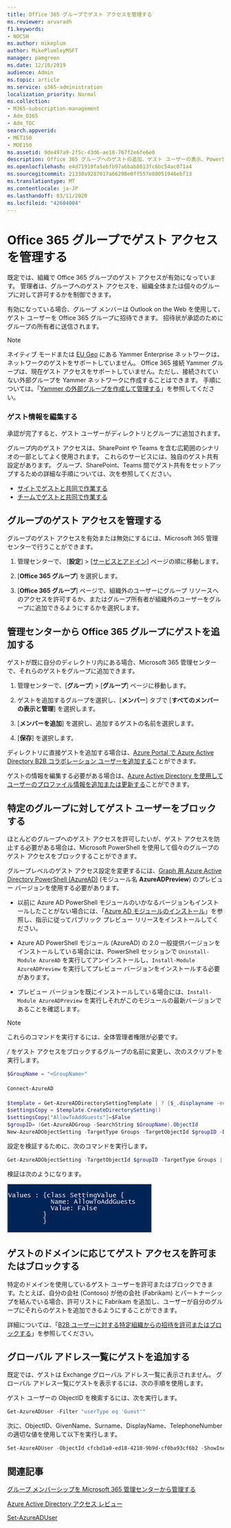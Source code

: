 ```yaml
---
title: Office 365 グループでゲスト アクセスを管理する
ms.reviewer: arvaradh
f1.keywords:
- NOCSH
ms.author: mikeplum
author: MikePlumleyMSFT
manager: pamgreen
ms.date: 12/18/2019
audience: Admin
ms.topic: article
ms.service: o365-administration
localization_priority: Normal
ms.collection:
- M365-subscription-management
- Adm_O365
- Adm_TOC
search.appverid:
- MET150
- MOE150
ms.assetid: 9de497a9-2f5c-43d6-ae18-767f2e6fe6e0
description: Office 365 グループへのゲストの追加、ゲスト ユーザーの表示、PowerShell を使用したゲスト アクセスの制御を行う方法について説明します。
ms.openlocfilehash: e4d71919fa5ebfb97a6bab8013fc6bc54ac071a4
ms.sourcegitcommit: 21338a9287017a66298e0ff557e80051946ebf13
ms.translationtype: MT
ms.contentlocale: ja-JP
ms.lasthandoff: 03/11/2020
ms.locfileid: "42604004"
---
```

# <a name="manage-guest-access-in-office-365-groups"></a>Office 365 グループでゲスト アクセスを管理する

既定では、組織で Office 365 グループのゲスト アクセスが有効になっています。 管理者は、グループへのゲスト アクセスを、組織全体または個々のグループに対して許可するかを制御できます。

有効になっている場合、グループ メンバーは Outlook on the Web を使用して、ゲスト ユーザーを Office 365 グループに招待できます。 招待状が承認のためにグループの所有者に送信されます。

> [!Note]
> ネイティブ モードまたは [EU Geo](https://go.microsoft.com/fwlink/?linkid=2107357) にある Yammer Enterprise ネットワークは、ネットワークのゲストをサポートしていません。
> Office 365 接続 Yammer グループは、現在ゲスト アクセスをサポートしていません。ただし、接続されていない外部グループを Yammer ネットワークに作成することはできます。 手順については。「[Yammer の外部グループを作成して管理する](https://support.office.com/article/9ccd15ce-0efc-4dc1-81bc-4a424ab6f92a.aspx)」を参照してください。

### <a name="edit-guest-information"></a>ゲスト情報を編集する

承認が完了すると、ゲスト ユーザーがディレクトリとグループに追加されます。

グループ内のゲスト アクセスは、SharePoint や Teams を含む広範囲のシナリオの一部としてよく使用されます。 これらのサービスには、独自のゲスト共有設定があります。 グループ、SharePoint、Teams 間でゲスト共有をセットアップするための詳細な手順については、次を参照してください。

- [サイトでゲストと共同で作業する](https://docs.microsoft.com/Office365/Enterprise/collaborate-in-site)
- [チームでゲストと共同で作業する](https://docs.microsoft.com/Office365/Enterprise/collaborate-as-team)

## <a name="manage-groups-guest-access"></a>グループのゲスト アクセスを管理する

グループのゲスト アクセスを有効または無効にするには、Microsoft 365 管理センターで行うことができます。

1. 管理センターで、 [**設定**] \> [<a href="https://go.microsoft.com/fwlink/p/?linkid=2053743" target="_blank">サービスとアドイン</a>] ページの順に移動します。

2. [**Office 365 グループ**] を選択します。
  
3. [**Office 365 グループ**] ページで、組織外のユーザーにグループ リソースへのアクセスを許可するか、またはグループ所有者が組織外のユーザーをグループに追加できるようにするかを選択します。

## <a name="add-guests-to-an-office-365-group-from-the-admin-center"></a>管理センターから Office 365 グループにゲストを追加する

ゲストが既に自分のディレクトリ内にある場合、Microsoft 365 管理センターで、それらのゲストをグループに追加できます。
  
1. 管理センターで、[**グループ**]  >  [**グループ**] ページに移動します。
  
2. ゲストを追加するグループを選択し、[**メンバー**] タブで [**すべてのメンバーの表示と管理**] を選択します。 
  
4. [**メンバーを追加**] を選択し、追加するゲストの名前を選択します。
    
5. [**保存**] を選択します。

ディレクトリに直接ゲストを追加する場合は、[Azure Portal で Azure Active Directory B2B コラボレーション ユーザーを追加する](https://docs.microsoft.com/azure/active-directory/b2b/add-users-administrator)ことができます。

ゲストの情報を編集する必要がある場合は、[Azure Active Directory を使用してユーザーのプロファイル情報を追加または更新する](https://docs.microsoft.com/azure/active-directory/fundamentals/active-directory-users-profile-azure-portal)ことができます。
  
## <a name="block-guest-users-from-a-specific-group"></a>特定のグループに対してゲスト ユーザーをブロックする

ほとんどのグループへのゲスト アクセスを許可したいが、ゲスト アクセスを防止する必要がある場合は、Microsoft PowerShell を使用して個々のグループのゲスト アクセスをブロックすることができます。

グループレベルのゲスト アクセス設定を変更するには、[Graph 用 Azure Active Directory PowerShell (AzureAD)](https://docs.microsoft.com/powershell/azure/active-directory/install-adv2) (モジュール名 **AzureADPreview**) のプレビュー バージョンを使用する必要があります。

- 以前に Azure AD PowerShell モジュールのいかなるバージョンもインストールしたことがない場合には、「[Azure AD モジュールのインストール](https://docs.microsoft.com/powershell/azure/active-directory/install-adv2?view=azureadps-2.0-preview#installing-the-azure-ad-module)」を参照し、指示に従ってパブリック プレビュー リリースをインストールしてください。

- Azure AD PowerShell モジュール (AzureAD) の 2.0 一般提供バージョンをインストールしている場合には、PowerShell セッションで `Uninstall-Module AzureAD` を実行してアンインストールし、`Install-Module AzureADPreview` を実行してプレビュー バージョンをインストールする必要があります。

- プレビュー バージョンを既にインストールしている場合には、`Install-Module AzureADPreview` を実行しそれがこのモジュールの最新バージョンであることを確認します。

> [!NOTE]
> これらのコマンドを実行するには、全体管理者権限が必要です。 

*/<GroupName/>* をゲスト アクセスをブロックするグループの名前に変更し、次のスクリプトを実行します。

```PowerShell
$GroupName = "<GroupName>"

Connect-AzureAD

$template = Get-AzureADDirectorySettingTemplate | ? {$_.displayname -eq "group.unified.guest"}
$settingsCopy = $template.CreateDirectorySetting()
$settingsCopy["AllowToAddGuests"]=$False
$groupID= (Get-AzureADGroup -SearchString $GroupName).ObjectId
New-AzureADObjectSetting -TargetType Groups -TargetObjectId $groupID -DirectorySetting $settingsCopy
```

設定を検証するために、次のコマンドを実行します。

```PowerShell
Get-AzureADObjectSetting -TargetObjectId $groupID -TargetType Groups | fl Values
```

検証は次のようになります。
    
![ゲスト グループのアクセスが False に設定されていることを示す PowerShell ウィンドウのスクリーンショット。](../../media/09ebfb4f-859f-44c3-a29e-63a59fd6ef87.png)
  
## <a name="allow-or-block-guest-access-based-on-their-domain"></a>ゲストのドメインに応じてゲスト アクセスを許可またはブロックする

特定のドメインを使用しているゲスト ユーザーを許可またはブロックできます。たとえば、自分の会社 (Contoso) が他の会社 (Fabrikam) とパートナーシップを結んでいる場合、許可リストに Fabrikam を追加し、ユーザーが自分のグループにそれらのゲストを追加できるようにすることができます。

詳細については、「[B2B ユーザーに対する特定組織からの招待を許可またはブロックする](https://docs.microsoft.com/azure/active-directory/b2b/allow-deny-list)」を参照してください。

## <a name="add-guests-to-the-global-address-list"></a>グローバル アドレス一覧にゲストを追加する

既定では、ゲストは Exchange グローバル アドレス一覧に表示されません。 グローバル アドレス一覧にゲストを表示するには、次の手順を使用します。

ゲスト ユーザーの ObjectID を検索するには、次を実行します。

```PowerShell
Get-AzureADUser -Filter "userType eq 'Guest'"
```

次に、ObjectID、GivenName、Surname、DisplayName、TelephoneNumber の適切な値を使用して以下を実行します。

```PowerShell
Set-AzureADUser -ObjectId cfcbd1a0-ed18-4210-9b9d-cf0ba93cf6b2 -ShowInAddressList $true -GivenName 'Megan' -Surname 'Bowen' -DisplayName 'Megan Bowen' -TelephoneNumber '555-555-5555'
```

## <a name="related-articles"></a>関連記事

[グループ メンバーシップを Microsoft 365 管理センターから管理する](add-or-remove-members-from-groups.md)
  
[Azure Active Directory アクセス レビュー](https://docs.microsoft.com/azure/active-directory/active-directory-azure-ad-controls-perform-access-review)

[Set-AzureADUser](https://docs.microsoft.com/powershell/module/azuread/set-azureaduser)
